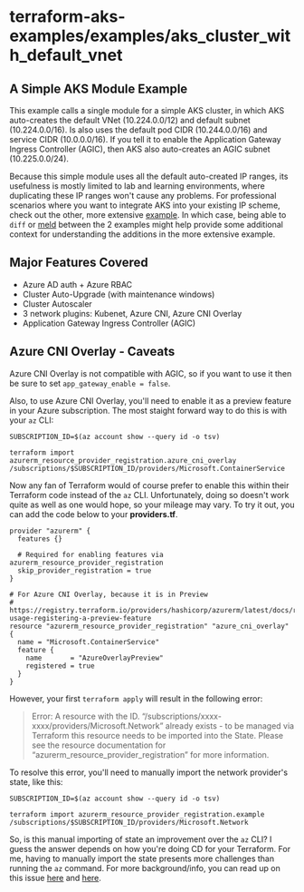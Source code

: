 # terraform-aks-examples/examples/aks_cluster_with_default_vnet

## A Simple AKS Module Example

This example calls a single module for a simple AKS cluster, in which AKS auto-creates the default VNet (10.224.0.0/12) and default subnet (10.224.0.0/16). Is also uses the default pod CIDR (10.244.0.0/16) and service CIDR (10.0.0.0/16). If you tell it to enable the Application Gateway Ingress Controller (AGIC), then AKS also auto-creates an AGIC subnet (10.225.0.0/24).

Because this simple module uses all the default auto-created IP ranges, its usefulness is mostly limited to lab and learning environments, where duplicating these IP ranges won't cause any problems. For professional scenarios where you want to integrate AKS into your existing IP scheme, check out the other, more extensive [example](/examples/aks_cluster_with_byo_vnet/README.md). In which case, being able to `diff` or [meld](https://meld.app/) between the 2 examples might help provide some additional context for understanding the additions in the more extensive example.

## Major Features Covered

- Azure AD auth + Azure RBAC
- Cluster Auto-Upgrade (with maintenance windows)
- Cluster Autoscaler
- 3 network plugins: Kubenet, Azure CNI, Azure CNI Overlay
- Application Gateway Ingress Controller (AGIC)

## Azure CNI Overlay - Caveats

Azure CNI Overlay is not compatible with AGIC, so if you want to use it then be sure to set `app_gateway_enable = false`.

Also, to use Azure CNI Overlay, you'll need to enable it as a preview feature in your Azure subscription. The most staight forward way to do this is with your `az` CLI:

```
SUBSCRIPTION_ID=$(az account show --query id -o tsv)

terraform import azurerm_resource_provider_registration.azure_cni_overlay /subscriptions/$SUBSCRIPTION_ID/providers/Microsoft.ContainerService
```

Now any fan of Terraform would of course prefer to enable this within their Terraform code instead of the `az` CLI. Unfortunately, doing so doesn't work quite as well as one would hope, so your mileage may vary. To try it out, you can add the code below to your **providers.tf**. 

```
provider "azurerm" {
  features {}

  # Required for enabling features via azurerm_resource_provider_registration
  skip_provider_registration = true
}

# For Azure CNI Overlay, because it is in Preview
# https://registry.terraform.io/providers/hashicorp/azurerm/latest/docs/resources/resource_provider_registration#example-usage-registering-a-preview-feature
resource "azurerm_resource_provider_registration" "azure_cni_overlay" {
  name = "Microsoft.ContainerService"
  feature {
    name       = "AzureOverlayPreview"
    registered = true
  }
}
```

However, your first `terraform apply` will result in the following error:
> Error: A resource with the ID. “/subscriptions/xxxx-xxxx/providers/Microsoft.Network” already exists - to be managed via Terraform this resource needs to be imported into the State. Please see the resource documentation for “azurerm_resource_provider_registration” for more information.

To resolve this error, you'll need to manually import the network provider's state, like this:

```
SUBSCRIPTION_ID=$(az account show --query id -o tsv)

terraform import azurerm_resource_provider_registration.example /subscriptions/$SUBSCRIPTION_ID/providers/Microsoft.Network
```

So, is this manual importing of state an improvement over the `az` CLI? I guess the answer depends on how you're doing CD for your Terraform. For me, having to manually import the state presents more challenges than running the `az` command. For more background/info, you can read up on this issue [here](https://discuss.hashicorp.com/t/how-to-enable-azure-preview-feature/43977) and [here](https://stackoverflow.com/questions/74659956/to-enable-preview-feature-of-azure-resource-provider).
